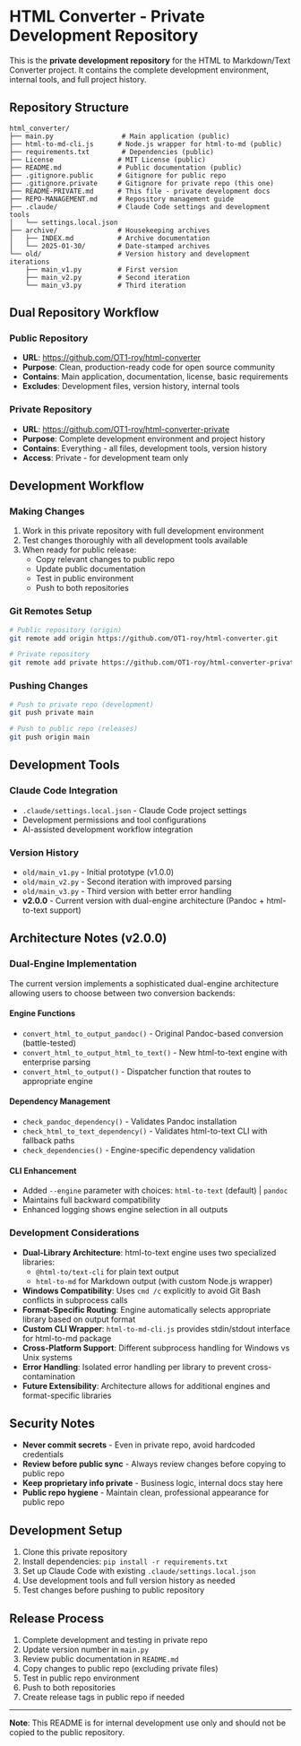 # HTML Converter - Private Development Repository

This is the **private development repository** for the HTML to Markdown/Text Converter project. It contains the complete development environment, internal tools, and full project history.

## Repository Structure

```
html_converter/
├── main.py                 # Main application (public)
├── html-to-md-cli.js      # Node.js wrapper for html-to-md (public)
├── requirements.txt        # Dependencies (public)
├── License                # MIT License (public)
├── README.md              # Public documentation (public)
├── .gitignore.public      # Gitignore for public repo
├── .gitignore.private     # Gitignore for private repo (this one)
├── README-PRIVATE.md      # This file - private development docs
├── REPO-MANAGEMENT.md     # Repository management guide
├── .claude/               # Claude Code settings and development tools
│   └── settings.local.json
├── archive/               # Housekeeping archives  
│   ├── INDEX.md           # Archive documentation
│   └── 2025-01-30/        # Date-stamped archives
└── old/                   # Version history and development iterations
    ├── main_v1.py         # First version
    ├── main_v2.py         # Second iteration  
    └── main_v3.py         # Third iteration

```

## Dual Repository Workflow

### Public Repository
- **URL**: https://github.com/OT1-roy/html-converter
- **Purpose**: Clean, production-ready code for open source community
- **Contains**: Main application, documentation, license, basic requirements
- **Excludes**: Development files, version history, internal tools

### Private Repository  
- **URL**: https://github.com/OT1-roy/html-converter-private
- **Purpose**: Complete development environment and project history
- **Contains**: Everything - all files, development tools, version history
- **Access**: Private - for development team only

## Development Workflow

### Making Changes
1. Work in this private repository with full development environment
2. Test changes thoroughly with all development tools available
3. When ready for public release:
   - Copy relevant changes to public repo
   - Update public documentation
   - Test in public environment
   - Push to both repositories

### Git Remotes Setup
```bash
# Public repository (origin)
git remote add origin https://github.com/OT1-roy/html-converter.git

# Private repository  
git remote add private https://github.com/OT1-roy/html-converter-private.git
```

### Pushing Changes
```bash
# Push to private repo (development)
git push private main

# Push to public repo (releases)
git push origin main
```

## Development Tools

### Claude Code Integration
- `.claude/settings.local.json` - Claude Code project settings
- Development permissions and tool configurations
- AI-assisted development workflow integration

### Version History
- `old/main_v1.py` - Initial prototype (v1.0.0)
- `old/main_v2.py` - Second iteration with improved parsing
- `old/main_v3.py` - Third version with better error handling
- **v2.0.0** - Current version with dual-engine architecture (Pandoc + html-to-text support)

## Architecture Notes (v2.0.0)

### Dual-Engine Implementation
The current version implements a sophisticated dual-engine architecture allowing users to choose between two conversion backends:

#### Engine Functions
- `convert_html_to_output_pandoc()` - Original Pandoc-based conversion (battle-tested)
- `convert_html_to_output_html_to_text()` - New html-to-text engine with enterprise parsing
- `convert_html_to_output()` - Dispatcher function that routes to appropriate engine

#### Dependency Management
- `check_pandoc_dependency()` - Validates Pandoc installation
- `check_html_to_text_dependency()` - Validates html-to-text CLI with fallback paths
- `check_dependencies()` - Engine-specific dependency validation

#### CLI Enhancement
- Added `--engine` parameter with choices: `html-to-text` (default) | `pandoc`
- Maintains full backward compatibility
- Enhanced logging shows engine selection in all outputs

### Development Considerations
- **Dual-Library Architecture**: html-to-text engine uses two specialized libraries:
  - `@html-to/text-cli` for plain text output
  - `html-to-md` for Markdown output (with custom Node.js wrapper)
- **Windows Compatibility**: Uses `cmd /c` explicitly to avoid Git Bash conflicts in subprocess calls
- **Format-Specific Routing**: Engine automatically selects appropriate library based on output format
- **Custom CLI Wrapper**: `html-to-md-cli.js` provides stdin/stdout interface for html-to-md package
- **Cross-Platform Support**: Different subprocess handling for Windows vs Unix systems
- **Error Handling**: Isolated error handling per library to prevent cross-contamination
- **Future Extensibility**: Architecture allows for additional engines and format-specific libraries

## Security Notes

- **Never commit secrets** - Even in private repo, avoid hardcoded credentials
- **Review before public sync** - Always review changes before copying to public repo
- **Keep proprietary info private** - Business logic, internal docs stay here
- **Public repo hygiene** - Maintain clean, professional appearance for public repo

## Development Setup

1. Clone this private repository
2. Install dependencies: `pip install -r requirements.txt`
3. Set up Claude Code with existing `.claude/settings.local.json`
4. Use development tools and full version history as needed
5. Test changes before pushing to public repository

## Release Process

1. Complete development and testing in private repo
2. Update version number in `main.py`
3. Review public documentation in `README.md`
4. Copy changes to public repo (excluding private files)
5. Test in public repo environment
6. Push to both repositories
7. Create release tags in public repo if needed

---
**Note**: This README is for internal development use only and should not be copied to the public repository.